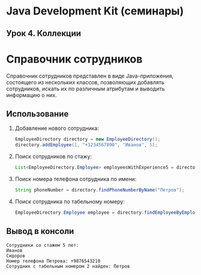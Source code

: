 # Java Development Kit (семинары)
## Урок 4. Коллекции

# Справочник сотрудников

Справочник сотрудников представлен в виде Java-приложения, состоящего из нескольких классов, позволяющих добавлять сотрудников, искать их по различным атрибутам и выводить информацию о них.

## Использование

1. Добавление нового сотрудника:
   ```java
   EmployeeDirectory directory = new EmployeeDirectory();
   directory.addEmployee(1, "+1234567890", "Иванов", 5);

2. Поиск сотрудников по стажу:
   ```java
   List<EmployeeDirectory.Employee> employeesWithExperience5 = directory.findEmployeesByExperience(5);

3. Поиск номера телефона сотрудника по имени:
   ```java
   String phoneNumber = directory.findPhoneNumberByName("Петров");

4. Поиск сотрудника по табельному номеру:
   ```java
   EmployeeDirectory.Employee employee = directory.findEmployeeByEmployeeId(2);

## Вывод в консоли
```
Сотрудники со стажем 5 лет:
Иванов
Сидоров
Номер телефона Петрова: +9876543210
Сотрудник с табельным номером 2 найден: Петров
```
